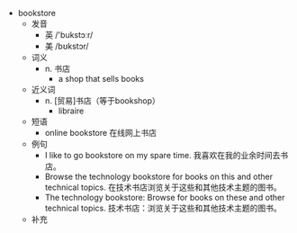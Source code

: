 - bookstore
  - 发音
    - 英 /'bukstɔːr/
    - 美 /bʊkstɔr/
  - 词义
    - n. 书店
      - a shop that sells books
  - 近义词
    - n. [贸易]书店（等于bookshop）
      - libraire
  - 短语
    - online bookstore 在线网上书店
  - 例句
    - I like to go bookstore on my spare time. 我喜欢在我的业余时间去书店。
    - Browse the technology bookstore for books on this and other technical topics. 在技术书店浏览关于这些和其他技术主题的图书。
    - The technology bookstore: Browse for books on these and other technical topics. 技术书店：浏览关于这些和其他技术主题的图书。
  - 补充